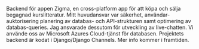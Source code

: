 Backend för appen Zigma, en cross-platform app för att köpa och sälja begagnad kurslitteratur. Mitt huvudansvar var säkerhet, användar-auktorisering planering av databas- och API-strukturen samt optimering av databas-queries. Jag ansvarade dessutom för utveckling av live-chatten. Vi använde oss av Microsoft Azures Cloud-tjänst för databasen. Projektets backend är kodat i Django/Django Channels. Mer info kommer i framtiden.

